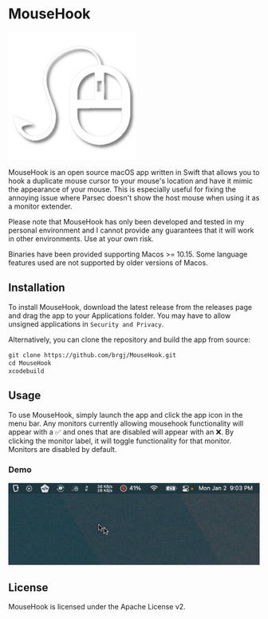 # MouseHook

<img src="Media/mousehook-icon-1024x1024.png" width="256">

MouseHook is an open source macOS app written in Swift that allows you to hook a duplicate mouse cursor to your mouse's location and have it mimic the appearance of your mouse. This is especially useful for fixing the annoying issue where Parsec doesn't show the host mouse when using it as a monitor extender.

Please note that MouseHook has only been developed and tested in my personal environment and I cannot provide any guarantees that it will work in other environments. Use at your own risk.

Binaries have been provided supporting Macos >= 10.15. Some language features used are not supported by older versions of Macos.

## Installation

To install MouseHook, download the latest release from the releases page and drag the app to your Applications folder. You may have to allow unsigned applications in `Security and Privacy`.

Alternatively, you can clone the repository and build the app from source:

```
git clone https://github.com/brgj/MouseHook.git
cd MouseHook
xcodebuild
```

## Usage

To use MouseHook, simply launch the app and click the app icon in the menu bar. Any monitors currently allowing mousehook functionality will appear with a ✅ and ones that are disabled will appear with an ❌. By clicking the monitor label, it will toggle functionality for that monitor. Monitors are disabled by default.

### Demo

![Demo](Media/mousehook-demo.gif)

## License

MouseHook is licensed under the Apache License v2.
